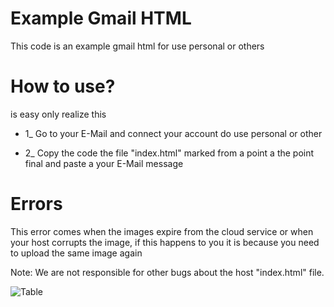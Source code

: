 # Example Gmail HTML
This code is an example gmail html for use personal or others

# How to use?

is easy only realize this

- 1_ Go to your E-Mail and connect your account do use personal or other

- 2_ Copy the code the file "index.html" marked from a point a the point final and paste a your E-Mail message

# Errors

This error comes when the images expire from the cloud service or when your host corrupts the image, if this happens to you it is because you need to upload the same image again

Note: We are not responsible for other bugs about the host "index.html" file.

![Table](https://user-images.githubusercontent.com/87771729/201794820-2e01b613-18d6-4b4e-9591-e35ad0e26b95.png)
